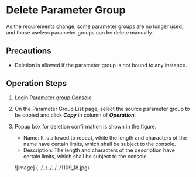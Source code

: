 # Delete Parameter Group
As the requirements change, some parameter groups are no longer used, and those useless parameter groups can be delete manually.

## Precautions
* Deletion is allowed if the parameter group is not bound to any instance.

## Operation Steps
1. Login [Parameter group Console](https://rds-console.jdcloud.com/paramgroup/list)
2. On the Parameter Group List page, select the source parameter group to be copied and click ***Copy*** in column of ***Operation***.
3. Popup box for deletion confirmation is shown in the figure.
    * Name: It is allowed to repeat, while the length and characters of the name have certain limits, which shall be subject to the console. 
    * Description: The length and characters of the description have certain limits, which shall be subject to the console. 

    ![image] (../../../../../1109_18.jpg)
